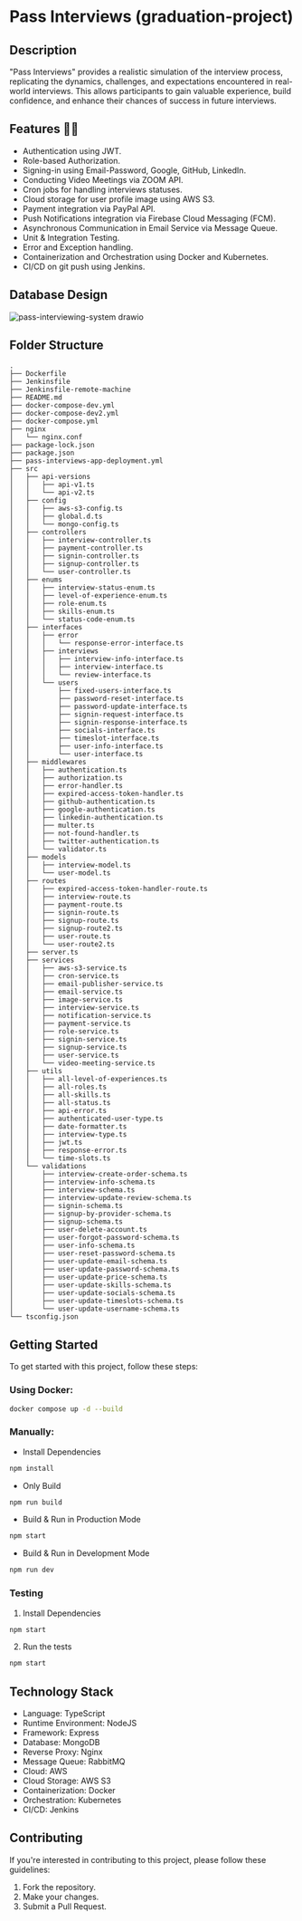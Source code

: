 # Pass Interviews (graduation-project)

## Description
"Pass Interviews" provides a realistic simulation of the interview process, replicating the dynamics, challenges, and expectations encountered in real-world interviews. This allows participants to gain valuable experience, build confidence, and enhance their chances of success in future interviews.



## Features 🚀🚀
- Authentication using JWT.
- Role-based Authorization.
- Signing-in using Email-Password, Google, GitHub, LinkedIn.
- Conducting Video Meetings via ZOOM API.
- Cron jobs for handling interviews statuses.
- Cloud storage for user profile image using AWS S3.
- Payment integration via PayPal API.
- Push Notifications integration via Firebase Cloud Messaging (FCM).
- Asynchronous Communication in Email Service via Message Queue.
- Unit & Integration Testing.
- Error and Exception handling.
- Containerization and Orchestration using Docker and Kubernetes.
- CI/CD on git push using Jenkins.


## Database Design
![pass-interviewing-system drawio](https://github.com/omarhosny206/graduation-project/assets/58389695/41ba4172-24e9-40e1-b218-ebde12ee47d7)

## Folder Structure
```
.
├── Dockerfile
├── Jenkinsfile
├── Jenkinsfile-remote-machine
├── README.md
├── docker-compose-dev.yml
├── docker-compose-dev2.yml
├── docker-compose.yml
├── nginx
│   └── nginx.conf
├── package-lock.json
├── package.json
├── pass-interviews-app-deployment.yml
├── src
│   ├── api-versions
│   │   ├── api-v1.ts
│   │   └── api-v2.ts
│   ├── config
│   │   ├── aws-s3-config.ts
│   │   ├── global.d.ts
│   │   └── mongo-config.ts
│   ├── controllers
│   │   ├── interview-controller.ts
│   │   ├── payment-controller.ts
│   │   ├── signin-controller.ts
│   │   ├── signup-controller.ts
│   │   └── user-controller.ts
│   ├── enums
│   │   ├── interview-status-enum.ts
│   │   ├── level-of-experience-enum.ts
│   │   ├── role-enum.ts
│   │   ├── skills-enum.ts
│   │   └── status-code-enum.ts
│   ├── interfaces
│   │   ├── error
│   │   │   └── response-error-interface.ts
│   │   ├── interviews
│   │   │   ├── interview-info-interface.ts
│   │   │   ├── interview-interface.ts
│   │   │   └── review-interface.ts
│   │   └── users
│   │       ├── fixed-users-interface.ts
│   │       ├── password-reset-interface.ts
│   │       ├── password-update-interface.ts
│   │       ├── signin-request-interface.ts
│   │       ├── signin-response-interface.ts
│   │       ├── socials-interface.ts
│   │       ├── timeslot-interface.ts
│   │       ├── user-info-interface.ts
│   │       └── user-interface.ts
│   ├── middlewares
│   │   ├── authentication.ts
│   │   ├── authorization.ts
│   │   ├── error-handler.ts
│   │   ├── expired-access-token-handler.ts
│   │   ├── github-authentication.ts
│   │   ├── google-authentication.ts
│   │   ├── linkedin-authentication.ts
│   │   ├── multer.ts
│   │   ├── not-found-handler.ts
│   │   ├── twitter-authentication.ts
│   │   └── validator.ts
│   ├── models
│   │   ├── interview-model.ts
│   │   └── user-model.ts
│   ├── routes
│   │   ├── expired-access-token-handler-route.ts
│   │   ├── interview-route.ts
│   │   ├── payment-route.ts
│   │   ├── signin-route.ts
│   │   ├── signup-route.ts
│   │   ├── signup-route2.ts
│   │   ├── user-route.ts
│   │   └── user-route2.ts
│   ├── server.ts
│   ├── services
│   │   ├── aws-s3-service.ts
│   │   ├── cron-service.ts
│   │   ├── email-publisher-service.ts
│   │   ├── email-service.ts
│   │   ├── image-service.ts
│   │   ├── interview-service.ts
│   │   ├── notification-service.ts
│   │   ├── payment-service.ts
│   │   ├── role-service.ts
│   │   ├── signin-service.ts
│   │   ├── signup-service.ts
│   │   ├── user-service.ts
│   │   └── video-meeting-service.ts
│   ├── utils
│   │   ├── all-level-of-experiences.ts
│   │   ├── all-roles.ts
│   │   ├── all-skills.ts
│   │   ├── all-status.ts
│   │   ├── api-error.ts
│   │   ├── authenticated-user-type.ts
│   │   ├── date-formatter.ts
│   │   ├── interview-type.ts
│   │   ├── jwt.ts
│   │   ├── response-error.ts
│   │   └── time-slots.ts
│   └── validations
│       ├── interview-create-order-schema.ts
│       ├── interview-info-schema.ts
│       ├── interview-schema.ts
│       ├── interview-update-review-schema.ts
│       ├── signin-schema.ts
│       ├── signup-by-provider-schema.ts
│       ├── signup-schema.ts
│       ├── user-delete-account.ts
│       ├── user-forgot-password-schema.ts
│       ├── user-info-schema.ts
│       ├── user-reset-password-schema.ts
│       ├── user-update-email-schema.ts
│       ├── user-update-password-schema.ts
│       ├── user-update-price-schema.ts
│       ├── user-update-skills-schema.ts
│       ├── user-update-socials-schema.ts
│       ├── user-update-timeslots-schema.ts
│       └── user-update-username-schema.ts
└── tsconfig.json
```

## Getting Started

To get started with this project, follow these steps:
### Using Docker:
```bash
docker compose up -d --build
```

### Manually:
- Install Dependencies
```bash
npm install
```

- Only Build
```bash
npm run build
```

- Build & Run in Production Mode
```bash
npm start
```

- Build & Run in Development Mode
```bash
npm run dev
```

### Testing
1. Install Dependencies
```bash
npm start
```
2. Run the tests
```bash
npm start
```

## Technology Stack
- Language: TypeScript
- Runtime Environment: NodeJS
- Framework: Express
- Database: MongoDB
- Reverse Proxy: Nginx
- Message Queue: RabbitMQ
- Cloud: AWS
- Cloud Storage: AWS S3
- Containerization: Docker
- Orchestration: Kubernetes
- CI/CD: Jenkins

## Contributing
If you're interested in contributing to this project, please follow these guidelines:
1. Fork the repository.
2. Make your changes.
3. Submit a Pull Request.